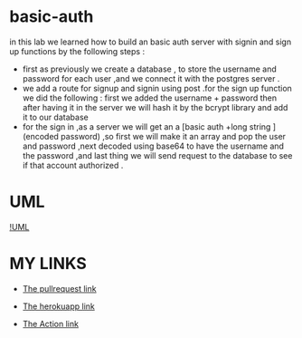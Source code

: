 # basic-auth

in this lab we learned how to build an basic auth server with signin and sign up functions by the following steps :
- first as previously we create a database , to store the username and password for each user ,and we connect it with the postgres server .
- we add a route for signup and signin using post .for the sign up function we did the following : first we added the username + password then after having it in the server we will hash it by the bcrypt library and add it to our database 
- for the sign in ,as a server we will get an a [basic auth +long string ](encoded password) ,so first  we will make it an array and pop the user and password ,next decoded using base64 to have the username and the password ,and last thing we will send request to the database to see if that account authorized . 



# UML
[!UML](UML.jpg)

# MY LINKS

- [The pullrequest link](https://github.com/neveenaburomman/basic-auth/pulls)

- [The herokuapp link](https://basic-auth-neveen.herokuapp.com/)

- [The Action link](https://github.com/neveenaburomman/basic-auth/actions)

